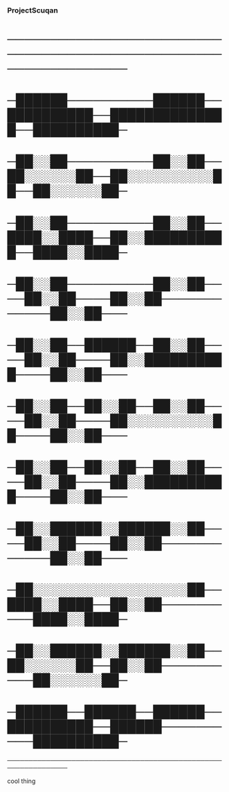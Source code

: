 ### ProjectScuqan
               
                                                                 
# ────────────────────────────────────────────────────────────────
# ─██████──────────██████──██████████──██████████████──██████████─
# ─██░░██──────────██░░██──██░░░░░░██──██░░░░░░░░░░██──██░░░░░░██─
# ─██░░██──────────██░░██──████░░████──██░░██████████──████░░████─
# ─██░░██──────────██░░██────██░░██────██░░██────────────██░░██───
# ─██░░██──██████──██░░██────██░░██────██░░██████████────██░░██───
# ─██░░██──██░░██──██░░██────██░░██────██░░░░░░░░░░██────██░░██───
# ─██░░██──██░░██──██░░██────██░░██────██░░██████████────██░░██───
# ─██░░██████░░██████░░██────██░░██────██░░██────────────██░░██───
# ─██░░░░░░░░░░░░░░░░░░██──████░░████──██░░██──────────████░░████─
# ─██░░██████░░██████░░██──██░░░░░░██──██░░██──────────██░░░░░░██─
# ─██████──██████──██████──██████████──██████──────────██████████─
────────────────────────────────────────────────────────────────              
                                
                                
cool thing
